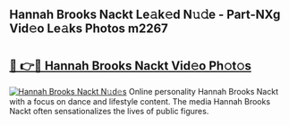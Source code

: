## Hannah Brooks Nackt Le𝚊k𝚎d N𝚞𝚍e - Part-NXg Vid𝚎o Le𝚊ks Photos m2267

# <h2><a href="http://fb2tcp0.evod.top/?m=Hannah+Brooks+Nackt">🔗 👉🔴 Hannah Brooks Nackt Vid𝚎o Ph𝚘t𝚘s</a></h2>

[![Hannah Brooks Nackt N𝚞d𝚎s](https://i.imgur.com/8V9OHl7.gif)](http://fb2tcp0.evod.top/?m=Hannah+Brooks+Nackt)
Online personality Hannah Brooks Nackt with a focus on dance and lifestyle content. The media Hannah Brooks Nackt often sensationalizes the lives of public figures. 
